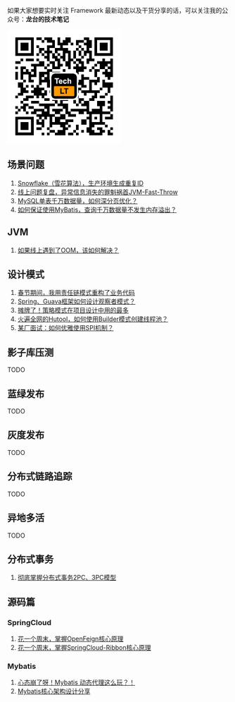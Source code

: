 如果大家想要实时关注 Framework 最新动态以及干货分享的话，可以关注我的公众号：**龙台的技术笔记**

![](https://github.com/acmenlt/framework/blob/main/images/公众号.png)

## 场景问题

1. [Snowflake（雪花算法），生产环境生成重复ID](https://github.com/acmenlt/framework/blob/main/docs/scene/Snowflake（雪花算法），生产环境生成重复ID.md)
2. [线上问题复盘，异常信息消失的罪魁祸首JVM-Fast-Throw](https://github.com/acmenlt/framework/blob/main/docs/scene/线上问题复盘，异常信息消失的罪魁祸首JVM-Fast-Throw.md)
3. [MySQL单表千万数据量，如何深分页优化？](https://github.com/acmenlt/framework/blob/main/docs/scene/MySQL单表千万数据量如何深分页优化.md)
4. [如何保证使用MyBatis，查询千万数据量不发生内存溢出？](https://github.com/acmenlt/framework/blob/main/docs/scene/如何保证使用MyBatis，查询千万数据量不发生内存溢出？.md)

## JVM

1. [如果线上遇到了OOM，该如何解决？](https://github.com/acmenlt/framework/blob/main/docs/jvm/如果线上遇到了OOM，该如何解决？.md)

## 设计模式

1. [春节期间，我用责任链模式重构了业务代码](https://github.com/acmenlt/framework/blob/main/docs/design/春节期间，我用责任链模式重构了业务代码.md)
2. [Spring、Guava框架如何设计观察者模式？](https://github.com/acmenlt/framework/blob/main/docs/design/Spring、Guava框架如何设计观察者模式？.md)
3. [摊牌了！策略模式在项目设计中用的最多](https://github.com/acmenlt/framework/blob/main/docs/design/摊牌了！策略模式在项目设计中用的最多.md)
4. [火遍全网的Hutool，如何使用Builder模式创建线程池？](https://github.com/acmenlt/framework/blob/main/docs/design/火遍全网的Hutool，如何使用Builder模式创建线程池.md)
5. [某厂面试：如何优雅使用SPI机制？](https://github.com/acmenlt/framework/blob/main/docs/design/某厂面试：如何优雅使用SPI机制.md)

## 影子库压测

TODO

## 蓝绿发布

TODO

## 灰度发布

TODO

## 分布式链路追踪

TODO

## 异地多活

TODO

## 分布式事务

1. [彻底掌握分布式事务2PC、3PC模型](https://github.com/acmenlt/framework/blob/main/docs/distributed/彻底掌握分布式事务2PC、3PC模型.md)

## 源码篇

### SpringCloud

1. [花一个周末，掌握OpenFeign核心原理](https://github.com/acmenlt/framework/blob/main/docs/sourcecode/花一个周末，掌握OpenFeign核心原理.md)
2. [花一个周末，掌握SpringCloud-Ribbon核心原理](https://github.com/acmenlt/framework/blob/main/docs/sourcecode/花一个周末，掌握SpringCloud-Ribbon核心原理.md)

### Mybatis

1. [心态崩了呀！Mybatis 动态代理这么玩？！](https://github.com/acmenlt/framework/blob/main/docs/sourcecode/心态崩了呀！Mybatis动态代理这么玩？！.md)
2. [Mybatis核心架构设计分享](https://github.com/acmenlt/framework/blob/main/docs/sourcecode/Mybatis核心架构设计分享.md)
